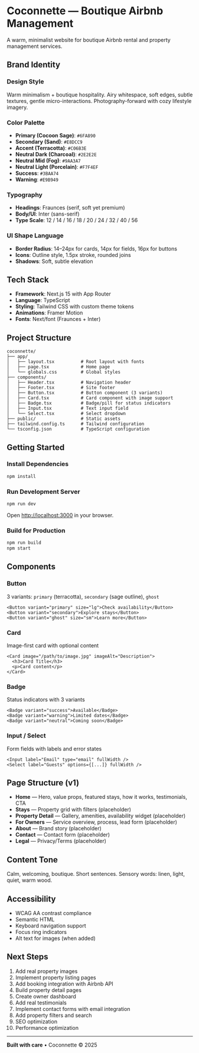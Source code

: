 # Coconnette — Boutique Airbnb Management

A warm, minimalist website for boutique Airbnb rental and property management services.

## Brand Identity

### Design Style
Warm minimalism + boutique hospitality. Airy whitespace, soft edges, subtle textures, gentle micro-interactions. Photography-forward with cozy lifestyle imagery.

### Color Palette

- **Primary (Cocoon Sage)**: `#6FA890`
- **Secondary (Sand)**: `#E8DCC9`
- **Accent (Terracotta)**: `#C06B3E`
- **Neutral Dark (Charcoal)**: `#2E2E2E`
- **Neutral Mid (Fog)**: `#9AA3A7`
- **Neutral Light (Porcelain)**: `#F7F4EF`
- **Success**: `#3BAA74`
- **Warning**: `#E9B949`

### Typography

- **Headings**: Fraunces (serif, soft yet premium)
- **Body/UI**: Inter (sans-serif)
- **Type Scale**: 12 / 14 / 16 / 18 / 20 / 24 / 32 / 40 / 56

### UI Shape Language

- **Border Radius**: 14–24px for cards, 14px for fields, 16px for buttons
- **Icons**: Outline style, 1.5px stroke, rounded joins
- **Shadows**: Soft, subtle elevation

## Tech Stack

- **Framework**: Next.js 15 with App Router
- **Language**: TypeScript
- **Styling**: Tailwind CSS with custom theme tokens
- **Animations**: Framer Motion
- **Fonts**: Next/font (Fraunces + Inter)

## Project Structure

```
coconnette/
├── app/
│   ├── layout.tsx          # Root layout with fonts
│   ├── page.tsx            # Home page
│   └── globals.css         # Global styles
├── components/
│   ├── Header.tsx          # Navigation header
│   ├── Footer.tsx          # Site footer
│   ├── Button.tsx          # Button component (3 variants)
│   ├── Card.tsx            # Card component with image support
│   ├── Badge.tsx           # Badge/pill for status indicators
│   ├── Input.tsx           # Text input field
│   └── Select.tsx          # Select dropdown
├── public/                 # Static assets
├── tailwind.config.ts      # Tailwind configuration
└── tsconfig.json           # TypeScript configuration
```

## Getting Started

### Install Dependencies

```bash
npm install
```

### Run Development Server

```bash
npm run dev
```

Open [http://localhost:3000](http://localhost:3000) in your browser.

### Build for Production

```bash
npm run build
npm start
```

## Components

### Button

3 variants: `primary` (terracotta), `secondary` (sage outline), `ghost`

```tsx
<Button variant="primary" size="lg">Check availability</Button>
<Button variant="secondary">Explore stays</Button>
<Button variant="ghost" size="sm">Learn more</Button>
```

### Card

Image-first card with optional content

```tsx
<Card image="/path/to/image.jpg" imageAlt="Description">
  <h3>Card Title</h3>
  <p>Card content</p>
</Card>
```

### Badge

Status indicators with 3 variants

```tsx
<Badge variant="success">Available</Badge>
<Badge variant="warning">Limited dates</Badge>
<Badge variant="neutral">Coming soon</Badge>
```

### Input / Select

Form fields with labels and error states

```tsx
<Input label="Email" type="email" fullWidth />
<Select label="Guests" options={[...]} fullWidth />
```

## Page Structure (v1)

- **Home** — Hero, value props, featured stays, how it works, testimonials, CTA
- **Stays** — Property grid with filters (placeholder)
- **Property Detail** — Gallery, amenities, availability widget (placeholder)
- **For Owners** — Service overview, process, lead form (placeholder)
- **About** — Brand story (placeholder)
- **Contact** — Contact form (placeholder)
- **Legal** — Privacy/Terms (placeholder)

## Content Tone

Calm, welcoming, boutique. Short sentences. Sensory words: linen, light, quiet, warm wood.

## Accessibility

- WCAG AA contrast compliance
- Semantic HTML
- Keyboard navigation support
- Focus ring indicators
- Alt text for images (when added)

## Next Steps

1. Add real property images
2. Implement property listing pages
3. Add booking integration with Airbnb API
4. Build property detail pages
5. Create owner dashboard
6. Add real testimonials
7. Implement contact forms with email integration
8. Add property filters and search
9. SEO optimization
10. Performance optimization

---

**Built with care** • Coconnette © 2025

